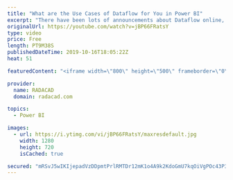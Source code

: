```yaml
---
title: "What are the Use Cases of Dataflow for You in Power BI"
excerpt: "There have been lots of announcements about Dataflow online, through videos and articles and news. There are many demos about Dataflow as well. However, still when I talk about it in conferences, one of the main questions from the audience is that; “What are use cases for it?”. In this video, I’m going"
originalUrl: https://youtube.com/watch?v=jBP66FRatsY
type: video
price: Free
length: PT9M38S
publishedDateTime: 2019-10-16T18:05:22Z
heat: 51

featuredContent: "<iframe width=\"800\" height=\"500\" frameborder=\"0\" src=\"https://www.youtube.com/embed/jBP66FRatsY\" allow=\"accelerometer; autoplay; encrypted-media; gyroscope; picture-in-picture\" allowfullscreen></iframe>"

provider:
  name: RADACAD
  domain: radacad.com

topics:
  - Power BI

images:
  - url: https://i.ytimg.com/vi/jBP66FRatsY/maxresdefault.jpg
    width: 1280
    height: 720
    isCached: true

secured: "mRSvJ5wIKIjepadVzDDpmtPrlRMTDr12mK1o4A9k2KdoGmU7kqOiVgPOc43P3aPKLVxZC+awHAcFDf1gpn2C1lQi83UYHce5mqsqWjoYOnjqHyrOAyy5jmv/q9yGYuHwwDghwnueWc/EjTLoB4/FVXubluawIB2UkKQEjGlmwantOe8mCMH7i31syviqEfPBltY9qf5UiBclJogJVPlAX10p/buEPtOkvOGMkTkwKkhxCFldqZOXfkokoJqtJuVSwY7qx9FNW0rV+JBGnn/xUWBPEEsGayMVO7WGQAshn2MyXH2w0zl+pS/ig9l+wO1g+0rUbxabnvD4L1FyU/of9CfhDzs/O8y2yan43zYW8o/EHESxXpog4FdKaLiyId1ZdMkN+vCr3QY5zqVza2rkYb6+S5uh25vUQhKbuJiag+Q=;KldUvbt0bIZWqSmz1Fs6JQ=="
---
```


